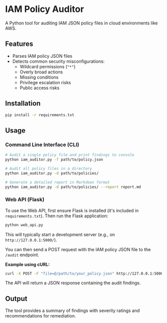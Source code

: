 # IAM Policy Auditor

A Python tool for auditing IAM JSON policy files in cloud environments like AWS.

## Features

- Parses IAM policy JSON files
- Detects common security misconfigurations:
  - Wildcard permissions (`"*"`)
  - Overly broad actions
  - Missing conditions
  - Privilege escalation risks
  - Public access risks

## Installation

```bash
pip install -r requirements.txt
```

## Usage

### Command Line Interface (CLI)

```bash
# Audit a single policy file and print findings to console
python iam_auditor.py -f path/to/policy.json

# Audit all policy files in a directory
python iam_auditor.py -d path/to/policies/

# Generate a detailed report in Markdown format
python iam_auditor.py -d path/to/policies/ --report report.md
```

### Web API (Flask)

To use the Web API, first ensure Flask is installed (it's included in `requirements.txt`). Then run the Flask application:

```bash
python web_api.py
```

This will typically start a development server (e.g., on `http://127.0.0.1:5000/`).

You can then send a POST request with the IAM policy JSON file to the `/audit` endpoint. 

**Example using cURL:**

```bash
curl -X POST -F "file=@/path/to/your_policy.json" http://127.0.0.1:5000/audit
```

The API will return a JSON response containing the audit findings.

## Output

The tool provides a summary of findings with severity ratings and recommendations for remediation. 